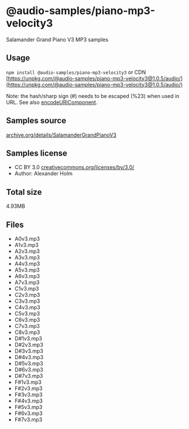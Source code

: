 # @audio-samples/piano-mp3-velocity3

Salamander Grand Piano V3 MP3 samples

## Usage

`npm install @audio-samples/piano-mp3-velocity3` or CDN [https://unpkg.com/@audio-samples/piano-mp3-velocity3@1.0.5/audio/](https://unpkg.com/@audio-samples/piano-mp3-velocity3@1.0.5/audio/)

Note: the hash/sharp sign (#) needs to be escaped (%23) when used in URL. See also [encodeURIComponent](https://developer.mozilla.org/en-US/docs/Web/JavaScript/Reference/Global_Objects/encodeURIComponent).

## Samples source

[archive.org/details/SalamanderGrandPianoV3](https://archive.org/details/SalamanderGrandPianoV3)

## Samples license

- CC BY 3.0 [creativecommons.org/licenses/by/3.0/](http://creativecommons.org/licenses/by/3.0/)
- Author: Alexander Holm 

## Total size

4.93MB

## Files

- A0v3.mp3
- A1v3.mp3
- A2v3.mp3
- A3v3.mp3
- A4v3.mp3
- A5v3.mp3
- A6v3.mp3
- A7v3.mp3
- C1v3.mp3
- C2v3.mp3
- C3v3.mp3
- C4v3.mp3
- C5v3.mp3
- C6v3.mp3
- C7v3.mp3
- C8v3.mp3
- D#1v3.mp3
- D#2v3.mp3
- D#3v3.mp3
- D#4v3.mp3
- D#5v3.mp3
- D#6v3.mp3
- D#7v3.mp3
- F#1v3.mp3
- F#2v3.mp3
- F#3v3.mp3
- F#4v3.mp3
- F#5v3.mp3
- F#6v3.mp3
- F#7v3.mp3